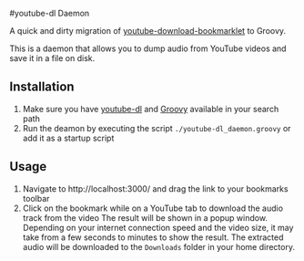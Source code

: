 #youtube-dl Daemon

A quick and dirty migration of [youtube-download-bookmarklet](https://github.com/gugod/youtube-download-bookmarklet) to Groovy.

This is a daemon that allows you to dump audio from YouTube videos and save it in a file on disk.

## Installation
1. Make sure you have [youtube-dl](https://rg3.github.io/youtube-dl/) and [Groovy](http://www.groovy-lang.org/download.html) available in your search path
2. Run the deamon by executing the script `./youtube-dl_daemon.groovy` or add it as a startup script

## Usage
1. Navigate to http://localhost:3000/ and drag the link to your bookmarks toolbar
2. Click on the bookmark while on a YouTube tab to download the audio track from the video
The result will be shown in a popup window. Depending on your internet connection speed and the video size, it may take from a few seconds to minutes to show the result. The extracted audio will be downloaded to the `Downloads` folder in your home directory.
